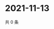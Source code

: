 # 2021-11-13

共 0 条

<!-- BEGIN WEIBO -->
<!-- 最后更新时间 Sat Nov 13 2021 18:08:51 GMT+0800 (China Standard Time) -->

<!-- END WEIBO -->
